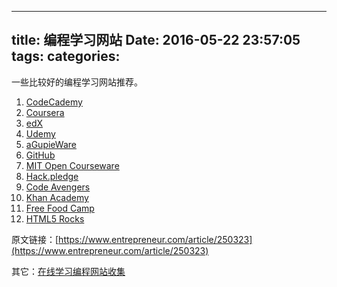 -----
title: 编程学习网站
Date: 2016-05-22 23:57:05
tags: 
categories: 
-----

一些比较好的编程学习网站推荐。
<!--more-->
1. [CodeCademy](http://www.codecademy.com/)
2. [Coursera](https://www.coursera.org/)
3. [edX](https://www.edx.org/)
4. [Udemy](https://www.udemy.com/)
5. [aGupieWare](http://blog.agupieware.com/2014/05/online-learning-bachelors-level.html)
6. [GitHub](https://github.com/vhf/free-programming-books/blob/master/free-programming-books.md#professional-development)
7. [MIT Open Courseware](http://ocw.mit.edu/courses/)
8. [Hack.pledge]()
9. [Code Avengers](http://www.codeavengers.com/)
10. [Khan Academy](https://www.khanacademy.org/)
11. [Free Food Camp](http://www.freecodecamp.com/)
12. [HTML5 Rocks](http://www.html5rocks.com/)

原文链接：[https://www.entrepreneur.com/article/250323](https://www.entrepreneur.com/article/250323)

其它：[在线学习编程网站收集](http://blog.csdn.net/hengyunabc/article/details/9105591)